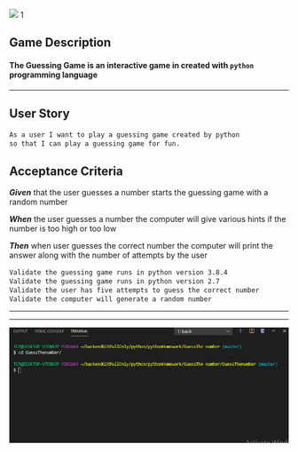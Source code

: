 ![](C:\Users\TCP\backendGitPullOnly\python\pythonHomework\Guessthenumber\Guessinggame\images\Numbers.jpg)
1[](C:\Users\TCP\backendGitPullOnly\python\pythonHomework\Guessthenumber\Guessinggame\images\smileyguess.jpg)

## Game Description 
#### The Guessing Game is an interactive game in created with `python` programming language 
---
## User Story
    As a user I want to play a guessing game created by python
    so that I can play a guessing game for fun. 

## Acceptance Criteria 
**_Given_** that the user guesses a number starts the guessing game with a random number
    
**_When_** the user guesses a number the computer will give various hints if the number is too high or too low
    
**_Then_** when user guesses the correct number the computer will print the answer along with the number of attempts by the user 

    Validate the guessing game runs in python version 3.8.4
    Validate the guessing game runs in python version 2.7
    Validate the user has five attempts to guess the correct number
    Validate the computer will generate a random number  
---
---

![](Guessno.gif)




